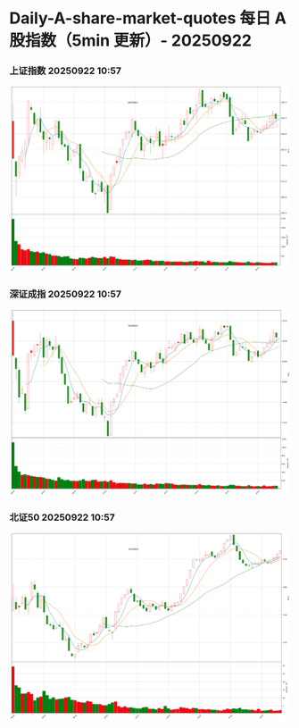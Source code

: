 
# Daily-A-share-market-quotes 每日 A 股指数（5min 更新）- 20250922

### 上证指数 20250922 10:57
![](./fig/2025/9/20250922-sh000001.png)

### 深证成指 20250922 10:57
![](./fig/2025/9/20250922-sz399001.png)

### 北证50 20250922 10:57
![](./fig/2025/9/20250922-bj899050.png)
